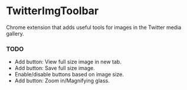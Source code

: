 # TwitterImgToolbar

Chrome extension that adds useful tools for images in the Twitter media gallery.

### TODO

* Add button: View full size image in new tab.
* Add button: Save full size image.
* Enable/disable buttons based on image size.
* Add button: Zoom in/Magnifying glass.
